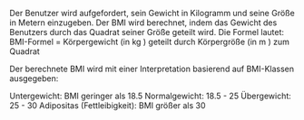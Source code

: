 Der Benutzer wird aufgefordert, sein Gewicht in Kilogramm und seine Größe in Metern einzugeben. 
Der BMI wird berechnet, indem das Gewicht des Benutzers durch das Quadrat seiner Größe geteilt wird.
Die Formel lautet: BMI-Formel = Körpergewicht (in kg ) geteilt durch Körpergröße (in m ) zum Quadrat

Der berechnete BMI wird mit einer Interpretation basierend auf BMI-Klassen ausgegeben:

Untergewicht: BMI geringer als 18.5
Normalgewicht: 18.5 - 25
Übergewicht: 25 - 30
Adipositas (Fettleibigkeit): BMI größer als 30

​
